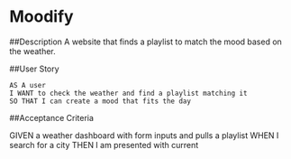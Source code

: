 # Moodify

##Description
A website that finds a playlist to match the mood based on the weather. 

##User Story
```
AS A user
I WANT to check the weather and find a playlist matching it
SO THAT I can create a mood that fits the day
```

##Acceptance Criteria

GIVEN a weather dashboard with form inputs and pulls a playlist
WHEN I search for a city
THEN I am presented with current
